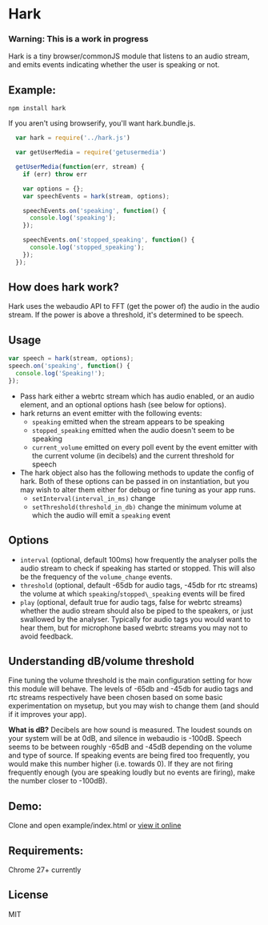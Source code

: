 # Hark

### Warning: This is a work in progress

Hark is a tiny browser/commonJS module that listens to an audio stream, and emits events indicating whether the user is speaking or not.

## Example:

`npm install hark`

If you aren't using browserify, you'll want hark.bundle.js.

```javascript
  var hark = require('../hark.js')

  var getUserMedia = require('getusermedia')

  getUserMedia(function(err, stream) {
    if (err) throw err

    var options = {};
    var speechEvents = hark(stream, options);

    speechEvents.on('speaking', function() {
      console.log('speaking');
    });

    speechEvents.on('stopped_speaking', function() {
      console.log('stopped_speaking');
    });
  });
```

## How does hark work?

Hark uses the webaudio API to FFT (get the power of) the audio in the audio stream. If the power is above a threshold, it's determined to be speech.


## Usage

```javascript
var speech = hark(stream, options);
speech.on('speaking', function() {
  console.log('Speaking!');
});
```

* Pass hark either a webrtc stream which has audio enabled, or an audio element, and an optional options hash (see below for options).
* hark returns an event emitter with the following events:
  * `speaking` emitted when the stream appears to be speaking
  * `stopped_speaking` emitted when the audio doesn't seem to be speaking
  * `current_volume` emitted on every poll event by the event emitter with the current volume (in decibels) and the current threshold for speech
* The hark object also has the following methods to update the config of hark. Both of these options can be passed in on instantiation, but you may wish to alter them either for debug or fine tuning as your app runs.
  * `setInterval(interval_in_ms)` change 
  * `setThreshold(threshold_in_db)` change the minimum volume at which the audio will emit a `speaking` event

## Options

* `interval` (optional, default 100ms) how frequently the analyser polls the audio stream to check if speaking has started or stopped. This will also be the frequency of the `volume_change` events.
* `threshold` (optional, default -65db for audio tags, -45db for rtc streams)  the volume at which `speaking`/`stopped\_speaking` events will be fired
* `play` (optional, default true for audio tags, false for webrtc streams) whether the audio stream should also be piped to the speakers, or just swallowed by the analyser. Typically for audio tags you would want to hear them, but for microphone based webrtc streams you may not to avoid feedback.

## Understanding dB/volume threshold

Fine tuning the volume threshold is the main configuration setting for how this module will behave. The levels of -65db and -45db for audio tags and rtc streams respectively have been chosen based on some basic experimentation on mysetup, but you may wish to change them (and should if it improves your app).

**What is dB?** Decibels are how sound is measured. The loudest sounds on your system will be at 0dB, and silence in webaudio is -100dB. Speech seems to be between roughly -65dB and -45dB depending on the volume and type of source. If speaking events are being fired too frequently, you would make this number higher (i.e. towards 0). If they are not firing frequently enough (you are speaking loudly but no events are firing), make the number closer to -100dB).


## Demo:

Clone and open example/index.html or [view it online](http://latentflip.com/hark/demo)


## Requirements:
 
Chrome 27+ currently

## License

MIT

